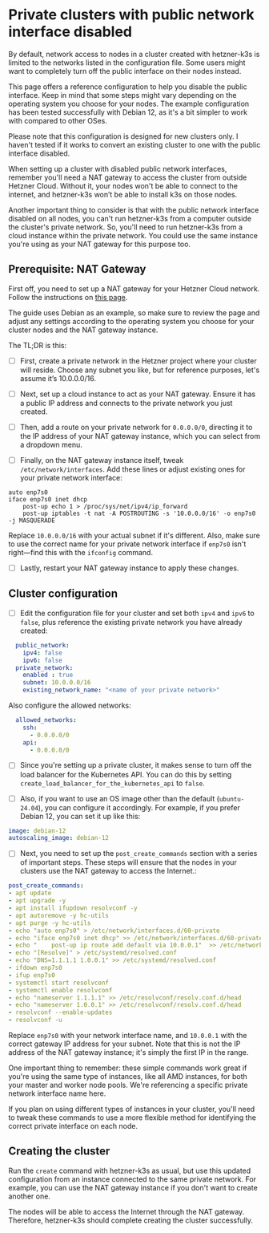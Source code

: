 # Private clusters with public network interface disabled

By default, network access to nodes in a cluster created with hetzner-k3s is limited to the networks listed in the configuration file. Some users might want to completely turn off the public interface on their nodes instead.

This page offers a reference configuration to help you disable the public interface. Keep in mind that some steps might vary depending on the operating system you choose for your nodes. The example configuration has been tested successfully with Debian 12, as it's a bit simpler to work with compared to other OSes.

Please note that this configuration is designed for new clusters only. I haven't tested if it works to convert an existing cluster to one with the public interface disabled.

When setting up a cluster with disabled public network interfaces, remember you'll need a NAT gateway to access the cluster from outside Hetzner Cloud. Without it, your nodes won't be able to connect to the internet, and hetzner-k3s won’t be able to install k3s on those nodes.

Another important thing to consider is that with the public network interface disabled on all nodes, you can't run hetzner-k3s from a computer outside the cluster's private network. So, you'll need to run hetzner-k3s from a cloud instance within the private network. You could use the same instance you're using as your NAT gateway for this purpose too.

## Prerequisite: NAT Gateway

First off, you need to set up a NAT gateway for your Hetzner Cloud network. Follow the instructions on [this page](https://community.hetzner.com/tutorials/how-to-set-up-nat-for-cloud-networks).

The guide uses Debian as an example, so make sure to review the page and adjust any settings according to the operating system you choose for your cluster nodes and the NAT gateway instance.

The TL;DR is this:

- [ ] First, create a private network in the Hetzner project where your cluster will reside. Choose any subnet you like, but for reference purposes, let's assume it’s 10.0.0.0/16.

- [ ] Next, set up a cloud instance to act as your NAT gateway. Ensure it has a public IP address and connects to the private network you just created.

- [ ] Then, add a route on your private network for `0.0.0.0/0`, directing it to the IP address of your NAT gateway instance, which you can select from a dropdown menu.

- [ ] Finally, on the NAT gateway instance itself, tweak `/etc/network/interfaces`. Add these lines or adjust existing ones for your private network interface:

```
auto enp7s0
iface enp7s0 inet dhcp
    post-up echo 1 > /proc/sys/net/ipv4/ip_forward
    post-up iptables -t nat -A POSTROUTING -s '10.0.0.0/16' -o enp7s0 -j MASQUERADE
```

Replace `10.0.0.0/16` with your actual subnet if it's different. Also, make sure to use the correct name for your private network interface if `enp7s0` isn't right—find this with the `ifconfig` command.

- [ ] Lastly, restart your NAT gateway instance to apply these changes.


## Cluster configuration

- [ ] Edit the configuration file for your cluster and set both `ipv4` and `ipv6` to `false`, plus reference the existing private network you have already created:

```yaml
  public_network:
    ipv4: false
    ipv6: false
  private_network:
    enabled : true
    subnet: 10.0.0.0/16
    existing_network_name: "<name of your private network>"
```

Also configure the allowed networks:

```yaml
  allowed_networks:
    ssh:
      - 0.0.0.0/0
    api:
      - 0.0.0.0/0
```

- [ ] Since you're setting up a private cluster, it makes sense to turn off the load balancer for the Kubernetes API. You can do this by setting `create_load_balancer_for_the_kubernetes_api` to `false`.

- [ ] Also, if you want to use an OS image other than the default (`ubuntu-24.04`), you can configure it accordingly. For example, if you prefer Debian 12, you can set it up like this:

```yaml
image: debian-12
autoscaling_image: debian-12
```

- [ ] Next, you need to set up the `post_create_commands` section with a series of important steps. These steps will ensure that the nodes in your clusters use the NAT gateway to access the Internet.:

```yaml
post_create_commands:
- apt update
- apt upgrade -y
- apt install ifupdown resolvconf -y
- apt autoremove -y hc-utils
- apt purge -y hc-utils
- echo "auto enp7s0" > /etc/network/interfaces.d/60-private
- echo "iface enp7s0 inet dhcp" >> /etc/network/interfaces.d/60-private
- echo "    post-up ip route add default via 10.0.0.1"  >> /etc/network/interfaces.d/60-private
- echo "[Resolve]" > /etc/systemd/resolved.conf
- echo "DNS=1.1.1.1 1.0.0.1" >> /etc/systemd/resolved.conf
- ifdown enp7s0
- ifup enp7s0
- systemctl start resolvconf
- systemctl enable resolvconf
- echo "nameserver 1.1.1.1" >> /etc/resolvconf/resolv.conf.d/head
- echo "nameserver 1.0.0.1" >> /etc/resolvconf/resolv.conf.d/head
- resolvconf --enable-updates
- resolvconf -u
```

Replace `enp7s0` with your network interface name, and `10.0.0.1` with the correct gateway IP address for your subnet. Note that this is not the IP address of the NAT gateway instance; it's simply the first IP in the range.

One important thing to remember: these simple commands work great if you're using the same type of instances, like all AMD instances, for both your master and worker node pools. We're referencing a specific private network interface name here.

If you plan on using different types of instances in your cluster, you'll need to tweak these commands to use a more flexible method for identifying the correct private interface on each node.

## Creating the cluster

Run the `create` command with hetzner-k3s as usual, but use this updated configuration from an instance connected to the same private network. For example, you can use the NAT gateway instance if you don't want to create another one.

The nodes will be able to access the Internet through the NAT gateway. Therefore, hetzner-k3s should complete creating the cluster successfully.
